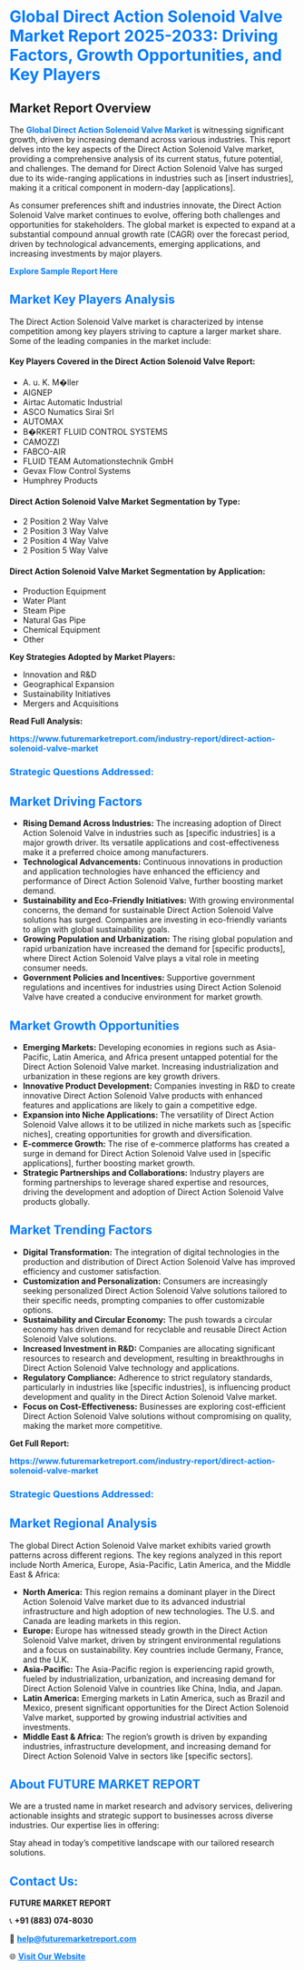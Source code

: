 <h1 style="color: #007BFF;">Global Direct Action Solenoid Valve Market Report 2025-2033: Driving Factors, Growth Opportunities, and Key Players</h1>

<section id="overview">
<h2>Market Report Overview</h2>
<p>The <a href="https://www.futuremarketreport.com/industry-report/direct-action-solenoid-valve-market" style="color: #007BFF; text-decoration: none;"><strong>Global Direct Action Solenoid Valve Market</strong></a> is witnessing significant growth, driven by increasing demand across various industries. This report delves into the key aspects of the Direct Action Solenoid Valve market, providing a comprehensive analysis of its current status, future potential, and challenges. The demand for Direct Action Solenoid Valve has surged due to its wide-ranging applications in industries such as [insert industries], making it a critical component in modern-day [applications].</p>
<p>As consumer preferences shift and industries innovate, the Direct Action Solenoid Valve market continues to evolve, offering both challenges and opportunities for stakeholders. The global market is expected to expand at a substantial compound annual growth rate (CAGR) over the forecast period, driven by technological advancements, emerging applications, and increasing investments by major players.</p>
</section>

<section id="overview">
<p><a href="https://www.futuremarketreport.com/request-sample/reportId=42528" style="color: #007BFF; text-decoration: none;"><strong>Explore Sample Report Here</strong></a></p>
</section>

<section id="key-players">
<h2 style="color: #007BFF;">Market Key Players Analysis</h2>
<p>The Direct Action Solenoid Valve market is characterized by intense competition among key players striving to capture a larger market share. Some of the leading companies in the market include:</p>
<h4>Key Players Covered in the Direct Action Solenoid Valve Report:</h4>
<ul><li>A. u. K. M�ller</li><li>AIGNEP</li><li>Airtac Automatic Industrial</li><li>ASCO Numatics Sirai Srl</li><li>AUTOMAX</li><li>B�RKERT FLUID CONTROL SYSTEMS</li><li>CAMOZZI</li><li>FABCO-AIR</li><li>FLUID TEAM Automationstechnik GmbH</li><li>Gevax Flow Control Systems</li><li>Humphrey Products</li></ul>
<h4>Direct Action Solenoid Valve Market Segmentation by Type:</h4>
<ul><li>2 Position 2 Way Valve</li><li>2 Position 3 Way Valve</li><li>2 Position 4 Way Valve</li><li>2 Position 5 Way Valve</li></ul>

<h4>Direct Action Solenoid Valve Market Segmentation by Application:</h4>
<ul><li>Production Equipment</li><li>Water Plant</li><li>Steam Pipe</li><li>Natural Gas Pipe</li><li>Chemical Equipment</li><li>Other</li></ul>
<p><strong>Key Strategies Adopted by Market Players:</strong></p>
<ul>
<li>Innovation and R&D</li>
<li>Geographical Expansion</li>
<li>Sustainability Initiatives</li>
<li>Mergers and Acquisitions</li>
</ul>
</section>

<section>
<p><strong>Read Full Analysis: </strong></p><a href="https://www.futuremarketreport.com/industry-report/direct-action-solenoid-valve-market" style="color: #007BFF; text-decoration: none;"><strong>https://www.futuremarketreport.com/industry-report/direct-action-solenoid-valve-market</strong></a>
<h3 style="color: #007BFF;">Strategic Questions Addressed:</h3>
</section>

<section id="driving-factors">
<h2 style="color: #007BFF;">Market Driving Factors</h2>
<ul>
<li><strong>Rising Demand Across Industries:</strong> The increasing adoption of Direct Action Solenoid Valve in industries such as [specific industries] is a major growth driver. Its versatile applications and cost-effectiveness make it a preferred choice among manufacturers.</li>
<li><strong>Technological Advancements:</strong> Continuous innovations in production and application technologies have enhanced the efficiency and performance of Direct Action Solenoid Valve, further boosting market demand.</li>
<li><strong>Sustainability and Eco-Friendly Initiatives:</strong> With growing environmental concerns, the demand for sustainable Direct Action Solenoid Valve solutions has surged. Companies are investing in eco-friendly variants to align with global sustainability goals.</li>
<li><strong>Growing Population and Urbanization:</strong> The rising global population and rapid urbanization have increased the demand for [specific products], where Direct Action Solenoid Valve plays a vital role in meeting consumer needs.</li>
<li><strong>Government Policies and Incentives:</strong> Supportive government regulations and incentives for industries using Direct Action Solenoid Valve have created a conducive environment for market growth.</li>
</ul>
</section>

<section id="growth-opportunities">
<h2 style="color: #007BFF;">Market Growth Opportunities</h2>
<ul>
<li><strong>Emerging Markets:</strong> Developing economies in regions such as Asia-Pacific, Latin America, and Africa present untapped potential for the Direct Action Solenoid Valve market. Increasing industrialization and urbanization in these regions are key growth drivers.</li>
<li><strong>Innovative Product Development:</strong> Companies investing in R&D to create innovative Direct Action Solenoid Valve products with enhanced features and applications are likely to gain a competitive edge.</li>
<li><strong>Expansion into Niche Applications:</strong> The versatility of Direct Action Solenoid Valve allows it to be utilized in niche markets such as [specific niches], creating opportunities for growth and diversification.</li>
<li><strong>E-commerce Growth:</strong> The rise of e-commerce platforms has created a surge in demand for Direct Action Solenoid Valve used in [specific applications], further boosting market growth.</li>
<li><strong>Strategic Partnerships and Collaborations:</strong> Industry players are forming partnerships to leverage shared expertise and resources, driving the development and adoption of Direct Action Solenoid Valve products globally.</li>
</ul>
</section>

<section id="trending-factors">
<h2 style="color: #007BFF;">Market Trending Factors</h2>
<ul>
<li><strong>Digital Transformation:</strong> The integration of digital technologies in the production and distribution of Direct Action Solenoid Valve has improved efficiency and customer satisfaction.</li>
<li><strong>Customization and Personalization:</strong> Consumers are increasingly seeking personalized Direct Action Solenoid Valve solutions tailored to their specific needs, prompting companies to offer customizable options.</li>
<li><strong>Sustainability and Circular Economy:</strong> The push towards a circular economy has driven demand for recyclable and reusable Direct Action Solenoid Valve solutions.</li>
<li><strong>Increased Investment in R&D:</strong> Companies are allocating significant resources to research and development, resulting in breakthroughs in Direct Action Solenoid Valve technology and applications.</li>
<li><strong>Regulatory Compliance:</strong> Adherence to strict regulatory standards, particularly in industries like [specific industries], is influencing product development and quality in the Direct Action Solenoid Valve market.</li>
<li><strong>Focus on Cost-Effectiveness:</strong> Businesses are exploring cost-efficient Direct Action Solenoid Valve solutions without compromising on quality, making the market more competitive.</li>
</ul>
</section>

<section>
<p><strong>Get Full Report: </strong></p><a href="https://www.futuremarketreport.com/industry-report/direct-action-solenoid-valve-market" style="color: #007BFF; text-decoration: none;"><strong>https://www.futuremarketreport.com/industry-report/direct-action-solenoid-valve-market</strong></a>
<h3 style="color: #007BFF;">Strategic Questions Addressed:</h3>
</section>


<section id="regional-analysis">
<h2 style="color: #007BFF;">Market Regional Analysis</h2>
<p>The global Direct Action Solenoid Valve market exhibits varied growth patterns across different regions. The key regions analyzed in this report include North America, Europe, Asia-Pacific, Latin America, and the Middle East & Africa:</p>
<ul>
<li><strong>North America:</strong> This region remains a dominant player in the Direct Action Solenoid Valve market due to its advanced industrial infrastructure and high adoption of new technologies. The U.S. and Canada are leading markets in this region.</li>
<li><strong>Europe:</strong> Europe has witnessed steady growth in the Direct Action Solenoid Valve market, driven by stringent environmental regulations and a focus on sustainability. Key countries include Germany, France, and the U.K.</li>
<li><strong>Asia-Pacific:</strong> The Asia-Pacific region is experiencing rapid growth, fueled by industrialization, urbanization, and increasing demand for Direct Action Solenoid Valve in countries like China, India, and Japan.</li>
<li><strong>Latin America:</strong> Emerging markets in Latin America, such as Brazil and Mexico, present significant opportunities for the Direct Action Solenoid Valve market, supported by growing industrial activities and investments.</li>
<li><strong>Middle East & Africa:</strong> The region’s growth is driven by expanding industries, infrastructure development, and increasing demand for Direct Action Solenoid Valve in sectors like [specific sectors].</li>
</ul>
</section>

<footer>
<h2 style="color: #007BFF;">About FUTURE MARKET REPORT</h2>
<p>We are a trusted name in market research and advisory services, delivering actionable insights and strategic support to businesses across diverse industries. Our expertise lies in offering:</p>

<p>Stay ahead in today’s competitive landscape with our tailored research solutions.</p>

<h2 style="color: #007BFF;">Contact Us:</h2>
<p><strong>FUTURE MARKET REPORT</strong></p>
<p>📞 <strong>+91 (883) 074-8030</strong></p>
<p>📧 <strong><a href="mailto:help@futuremarketreport.com" style="color: #007BFF;">help@futuremarketreport.com</a></strong></p>
<p>🌐 <strong><a href="https://www.futuremarketreport.com/" style="color: #007BFF;">Visit Our Website</a></strong></p>
</footer>